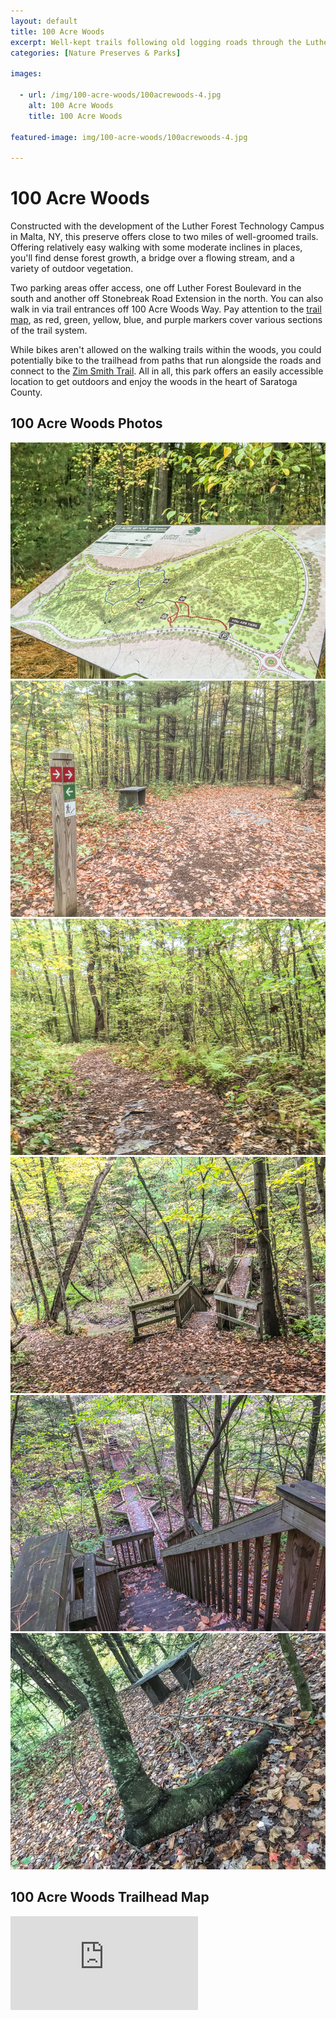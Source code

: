 ```yaml
---
layout: default
title: 100 Acre Woods 
excerpt: Well-kept trails following old logging roads through the Luther Forest area in Malta
categories: [Nature Preserves & Parks]

images:

  - url: /img/100-acre-woods/100acrewoods-4.jpg
    alt: 100 Acre Woods
    title: 100 Acre Woods

featured-image: img/100-acre-woods/100acrewoods-4.jpg
    
---
```


<h1>100 Acre Woods</h1>

<p>Constructed with the development of the Luther Forest Technology Campus in Malta, NY, this preserve offers close to two miles of well-groomed trails. Offering relatively easy walking with some moderate inclines in places, you'll find dense forest growth, a bridge over a flowing stream, and a variety of outdoor vegetation. 	
</p>
<p>Two parking areas offer access, one off Luther Forest Boulevard in the south and another off Stonebreak Road Extension in the north. You can also walk in via trail entrances off 100 Acre Woods Way. Pay attention to the <a href="http://www.saratogacountyny.gov/upload/2010092109.pdf" target="_blank">trail map</a>, as red, green, yellow, blue, and purple markers cover various sections of the trail system.
</p>
<p>While bikes aren't allowed on the walking trails within the woods, you could potentially bike to the trailhead from paths that run alongside the roads and connect to the <a href="http://newyorktrailheads.com/2016/04/09/Zim-Smith-Trail.html">Zim Smith Trail</a>. All in all, this park offers an easily accessible location to get outdoors and enjoy the woods in the heart of Saratoga County.</p>

<h2>100 Acre Woods Photos</h2>

<div class="fotorama" data-nav="thumbs" data-width="100%"
                     data-ratio="800/600"
                     data-min-width="100%"
                     data-max-width="1000"
                     data-min-height="300"
                     data-max-height="100%" >
<img src="/img/100-acre-woods/100acrewoods-1.jpg" alt="100 Acre Woods trail map"><br />
<img src="/img/100-acre-woods/100acrewoods-2.jpg" alt="Trail intersection"><br />
<img src="/img/100-acre-woods/100acrewoods-3.jpg" alt="Path through woods"><br />
<img src="/img/100-acre-woods/100acrewoods-4.jpg" alt="Stairs to bridge over creek"><br />
<img src="/img/100-acre-woods/100acrewoods-5.jpg" alt="Stairs"><br />
<img src="/img/100-acre-woods/100acrewoods-6.jpg" alt="Bench & tree	"><br />

</div>

<h2 id="trailmap">100 Acre Woods Trailhead Map</h2>

<div class="google-maps">
<iframe src="https://www.google.com/maps/embed?pb=!1m18!1m12!1m3!1d2246.2756348861994!2d-73.76572269568189!3d42.95637988992615!2m3!1f0!2f0!3f0!3m2!1i1024!2i768!4f13.1!3m3!1m2!1s0x89de3e6e97c2a0fd%3A0xb559376d9893a112!2sLuther+Forest+Blvd%2C+Ballston+Spa%2C+NY+12020!5e1!3m2!1sen!2sus!4v1508613955799" frameborder="0" style="border:0" allowfullscreen></iframe></div>